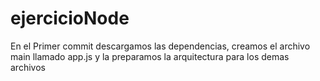 # ejercicioNode
En el Primer commit descargamos las dependencias, creamos el archivo main llamado app.js y la preparamos la arquitectura para los demas archivos